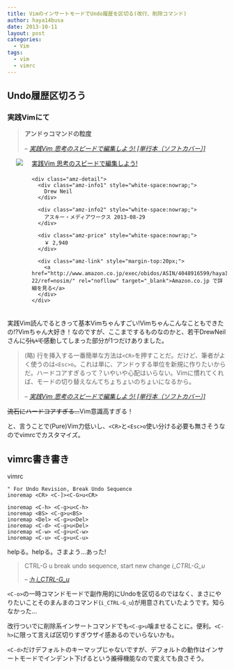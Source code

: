 ```yaml
---
title: VimのインサートモードでUndo履歴を区切る(改行、削除コマンド)
author: haya14busa
date: 2013-10-11
layout: post
categories:
  - Vim
tags:
  - vim
  - vimrc
---
```

## Undo履歴区切ろう

### 実践Vimにて

> **アンドゥコマンドの粒度**
> 
> &#8211; <cite><a href="http://www.amazon.co.jp/%E5%AE%9F%E8%B7%B5Vim-%E6%80%9D%E8%80%83%E3%81%AE%E3%82%B9%E3%83%94%E3%83%BC%E3%83%89%E3%81%A7%E7%B7%A8%E9%9B%86%E3%81%97%E3%82%88%E3%81%86-Drew-Neil/dp/4048916599?tag=haya14busa-22">実践Vim 思考のスピードで編集しよう! [単行本（ソフトカバー）]</a></cite>

<div class="amz-container" style="overflow:hidden;margin-bottom:20px;">
  <div class="amz-left" style="float:left; margin:0 20px 0;">
    <a href="http://www.amazon.co.jp/exec/obidos/ASIN/4048916599/haya14busa-22/ref=nosim/" rel="nofollow" target="_blank"><img src="http://ecx.images-amazon.com/images/I/51xLKL7w92L._SL160_.jpg" class="amz-img" /></a>
  </div>
  
  <div class="amz-right" style="overflow:hidden;">
    <div class="amz-title" style="margin-bottom:20px;">
      <a href="http://www.amazon.co.jp/exec/obidos/ASIN/4048916599/haya14busa-22/ref=nosim/" rel="nofollow" target="_blank">実践Vim 思考のスピードで編集しよう!</a>
    </div>
    
    <div class="amz-detail">
      <div class="amz-info1" style="white-space:nowrap;">
        Drew Neil
      </div>
      
      <div class="amz-info2" style="white-space:nowrap;">
        アスキー・メディアワークス 2013-08-29
      </div>
      
      <div class="amz-price" style="white-space:nowrap;">
        ￥ 2,940
      </div>
      
      <div class="amz-link" style="margin-top:20px;">
        <a href="http://www.amazon.co.jp/exec/obidos/ASIN/4048916599/haya14busa-22/ref=nosim/" rel="nofllow" target="_blank">Amazon.co.jp で詳細を見る</a>
      </div>
    </div>
  </div>
</div>

実践Vim読んでるときって基本Vimちゃんすごい!Vimちゃんこんなこともできたの!?Vimちゃん大好き！なのですが、ここまでするものなのかと、若干DrewNeilさんに<s>引いて</s>感動してしまった部分が1つだけありました。

> (略) 行を挿入する一番簡単な方法は`<CR>`を押すことだ。だけど、筆者がよく使うのは`<Esc>o`。これは単に、アンドゥする単位を新規に作りたいからだ。ハードコアすぎるって？いやいや心配はいらない。Vimに慣れてくれば、モードの切り替えなんてちょちょいのちょいになるから。
> 
> &#8211; <cite><a href="http://www.amazon.co.jp/%E5%AE%9F%E8%B7%B5Vim-%E6%80%9D%E8%80%83%E3%81%AE%E3%82%B9%E3%83%94%E3%83%BC%E3%83%89%E3%81%A7%E7%B7%A8%E9%9B%86%E3%81%97%E3%82%88%E3%81%86-Drew-Neil/dp/4048916599?tag=haya14busa-22">実践Vim 思考のスピードで編集しよう! [単行本（ソフトカバー）]</a></cite>

<s>流石にハードコアすぎる&#8230;</s>Vim意識高すぎる！

と、言うことで(Pure)Vim力低いし、`<CR>`と`<Esc>o`使い分ける必要も無さそうなのでvimrcでカスタマイズ。

## vimrc書き書き

vimrc <noscript>
  <pre><code class="language-viml viml">" For Undo Revision, Break Undo Sequence
inoremap &lt;CR&gt; &lt;C-]&gt;&lt;C-G&gt;u&lt;CR&gt;

inoremap &lt;C-h&gt; &lt;C-g&gt;u&lt;C-h&gt;
inoremap &lt;BS&gt; &lt;C-g&gt;u&lt;BS&gt;
inoremap &lt;Del&gt; &lt;C-g&gt;u&lt;Del&gt;
inoremap &lt;C-d&gt; &lt;C-g&gt;u&lt;Del&gt;
inoremap &lt;C-w&gt; &lt;C-g&gt;u&lt;C-w&gt;
inoremap &lt;C-u&gt; &lt;C-g&gt;u&lt;C-u&gt;
</code></pre>
</noscript>

helpる。helpる。さまよう&#8230;あった!

> CTRL-G u break undo sequence, start new change *i\_CTRL-G\_u*
> 
> &#8211; <cite><a href="http://vimdoc.sourceforge.net/htmldoc/insert.html#i_CTRL-G_u">:h i_CTRL-G_u</a></cite>

`<C-o>`の一時コマンドモードで副作用的にUndoを区切るのではなく、まさにやりたいことそのまんまのコマンド(`i_CTRL-G_u`)が用意されていたようです。知らなかった&#8230;

改行ついでに削除系インサートコマンドでも`<C-g>u`噛ませることに。便利。`<C-h>`に限って言えば区切りすぎウザイ感あるのでいらないかも。

`<C-d>`だけデフォルトのキーマップじゃないですが、デフォルトの動作はインサートモードでインデント下げるという<s>誰得</s>機能なので変えても良さそう。
